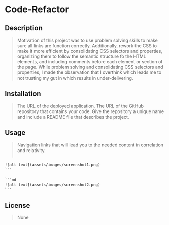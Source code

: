 # Code-Refactor
## Description
> Motivation of this project was to use problem solving skills to make sure all links are function correctly. 
> Additionally, rework the CSS to make it more efficient by consolidating CSS selectors and properties, organizing them to follow the semantic structure fo the HTML elements, and including comments before each element or section of the page.
> While problem solving and consolidating CSS selectors and properties, I made the observation that I overthink which leads me to not trusting my gut in which results in under-delivering. 
## Installation
>The URL of the deployed application.
>The URL of the GitHub repository that contains your code. Give the repository a unique name and include a README file that describes the project.
## Usage
> Navigation links that will lead you to the needed content in correlation and relativity.
> 
> ```md
    ![alt text](assets/images/screenshot1.png)
    ```
    
    ```md
    ![alt text](assets/images/screenshot2.png)
    ```
## License
>None
